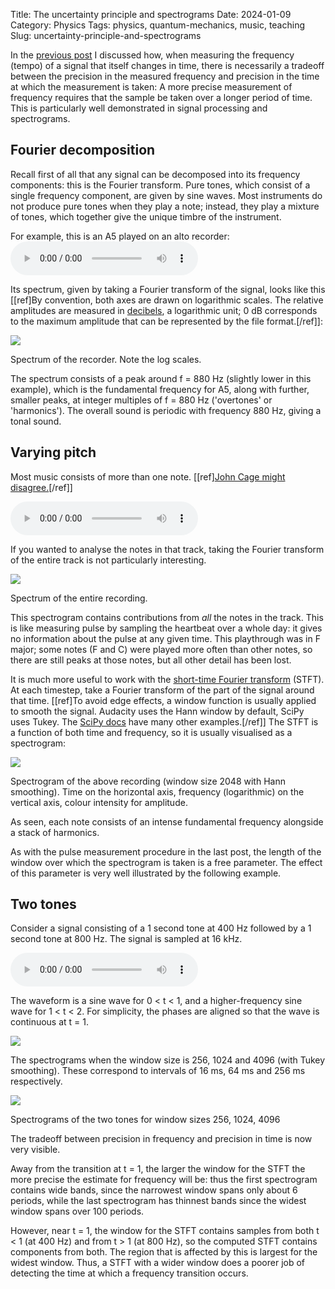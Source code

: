 Title: The uncertainty principle and spectrograms
Date: 2024-01-09
Category: Physics
Tags: physics, quantum-mechanics, music, teaching
Slug: uncertainty-principle-and-spectrograms

In the [previous post](uncertainty-principle-obvious-to-musicians) I discussed how, when measuring the frequency (tempo) of a signal that itself changes in time, there is necessarily a tradeoff between the precision in the measured frequency and precision in the time at which the measurement is taken: A more precise measurement of frequency requires that the sample be taken over a longer period of time. This is particularly well demonstrated in signal processing and spectrograms.

## Fourier decomposition

Recall first of all that any signal can be decomposed into its frequency components: this is the Fourier transform. Pure tones, which consist of a single frequency component, are given by sine waves. Most instruments do not produce pure tones when they play a note; instead, they play a mixture of tones, which together give the unique timbre of the instrument.

For example, this is an A5 played on an alto recorder:
<audio src="static/APlayedOnTrebleRecorder.wav" controls></audio>

Its spectrum, given by taking a Fourier transform of the signal, looks like this \[[ref]By convention, both axes are drawn on logarithmic scales. The relative amplitudes are measured in [decibels](https://en.wikipedia.org/wiki/Decibel), a logarithmic unit; 0 dB corresponds to the maximum amplitude that can be represented by the file format.[/ref]\]:

![](images/SpectrumOfRecorderA5.png)

Spectrum of the recorder. Note the log scales.

The spectrum consists of a peak around f = 880 Hz (slightly lower in this example), which is the fundamental frequency for A5, along with further, smaller peaks, at integer multiples of f = 880 Hz ('overtones' or 'harmonics'). The overall sound is periodic with frequency 880 Hz, giving a tonal sound.

## Varying pitch

Most music consists of more than one note. \[[ref][John Cage might disagree.](https://www.youtube.com/watch?v=AWVUp12XPpU)[/ref]\]

<audio src="static/FrereJacque.wav" controls></audio>

If you wanted to analyse the notes in that track, taking the Fourier transform of the entire track is not particularly interesting.

![](images/SpectrumOfMelody.png)

Spectrum of the entire recording.

This spectrogram contains contributions from _all_ the notes in the track. This is like measuring pulse by sampling the heartbeat over a whole day: it gives no information about the pulse at any given time. This playthrough was in F major; some notes (F and C) were played more often than other notes, so there are still peaks at those notes, but all other detail has been lost.

It is much more useful to work with the [short-time Fourier transform](https://en.wikipedia.org/wiki/Short-time_Fourier_transform) (STFT). At each timestep, take a Fourier transform of the part of the signal around that time. \[[ref]To avoid edge effects, a window function is usually applied to smooth the signal. Audacity uses the Hann window by default, SciPy uses Tukey. The [SciPy docs](https://docs.scipy.org/doc/scipy/reference/generated/scipy.signal.get_window.html) have many other examples.[/ref]\] The STFT is a function of both time and frequency, so it is usually visualised as a spectrogram:

![](images/SpectrogramOfMelody.png)

Spectrogram of the above recording (window size 2048 with Hann smoothing). Time on the horizontal axis, frequency (logarithmic) on the vertical axis, colour intensity for amplitude.

As seen, each note consists of an intense fundamental frequency alongside a stack of harmonics.

As with the pulse measurement procedure in the last post, the length of the window over which the spectrogram is taken is a free parameter. The effect of this parameter is very well illustrated by the following example.

## Two tones

Consider a signal consisting of a 1 second tone at 400 Hz followed by a 1 second tone at 800 Hz. The signal is sampled at 16 kHz.

<audio src="static/TwoTones.wav" controls></audio>

The waveform is a sine wave for 0 < t < 1, and a higher-frequency sine wave for 1 < t < 2. For simplicity, the phases are aligned so that the wave is continuous at t = 1.

![](images/TwoToneSignal.png)

The spectrograms when the window size is 256, 1024 and 4096 (with Tukey smoothing). These correspond to intervals of 16 ms, 64 ms and 256 ms respectively.

![](images/TwoToneSpectrograms.png)

Spectrograms of the two tones for window sizes 256, 1024, 4096

The tradeoff between precision in frequency and precision in time is now very visible.

Away from the transition at t = 1, the larger the window for the STFT the more precise the estimate for frequency will be: thus the first spectrogram contains wide bands, since the narrowest window spans only about 6 periods, while the last spectrogram has thinnest bands since the widest window spans over 100 periods.

However, near t = 1, the window for the STFT contains samples from both t < 1 (at 400 Hz) and from t > 1 (at 800 Hz), so the computed STFT contains components from both. The region that is affected by this is largest for the widest window. Thus, a STFT with a wider window does a poorer job of detecting the time at which a frequency transition occurs.
